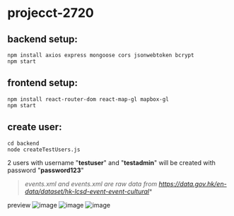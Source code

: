 # projecct-2720

## backend setup:

```
npm install axios express mongoose cors jsonwebtoken bcrypt
npm start
```
## frontend setup:

```
npm install react-router-dom react-map-gl mapbox-gl
npm start
```
## create user:

```
cd backend
node createTestUsers.js
```
2 users with username "**testuser**" and "**testadmin**" will be created with password "**password123**"


> *events.xml and events.xml are raw data from https://data.gov.hk/en-data/dataset/hk-lcsd-event-event-cultural**

preview
![image](https://github.com/user-attachments/assets/8e3be4e8-e0ce-4cc8-8839-2b9aa0b5e5a3)
![image](https://github.com/user-attachments/assets/c30c8f1a-cd67-4c0f-a5a4-1313d39ad7fa)
![image](https://github.com/user-attachments/assets/77523c3f-333e-4861-9e4a-eed7d4807ec8)

